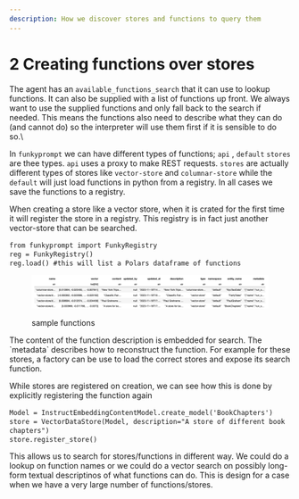 ```yaml
---
description: How we discover stores and functions to query them
---
```


# 2 Creating functions over stores

The agent has an `available_functions_search` that it can use to lookup functions. It can also be supplied with a list of functions up front. We always want to use the supplied functions and only fall back to the search if needed. This means the functions also need to describe what they can do (and cannot do) so the interpreter will use them first if it is sensible to do so.\


In `funkyprompt` we can have different types of functions; `api` , `default` `stores` are thee types. `api` uses a proxy to make REST requests. `stores` are actually different types of stores like `vector-store` and `columnar-store` while the `default` will just load functions in python from a registry. In all cases we save the functions to a registry.

When creating a store like a vector store, when it is crated for the first time it will register the store in a registry. This registry is in fact just another vector-store that can be searched.&#x20;

```
from funkyprompt import FunkyRegistry
reg = FunkyRegistry()
reg.load() #this will list a Polars dataframe of functions
```

<figure><img src="../.gitbook/assets/image.png" alt=""><figcaption><p>sample functions</p></figcaption></figure>

The content of the function description is embedded for search. The \`metadata\` describes how to reconstruct the function. For example for these stores, a factory can be use to load the correct stores and expose its search function.

While stores are registered on creation, we can see how this is done by explicitly registering the function again

```
Model = InstructEmbeddingContentModel.create_model('BookChapters')
store = VectorDataStore(Model, description="A store of different book chapters")
store.register_store()
```

This allows us to search for stores/functions in different way. We could do a lookup on function names or we could do a vector search on possibly long-form textual descriptinos of what functions can do. This is design for a case when we have a very large number of functions/stores.

